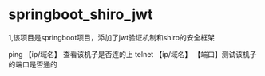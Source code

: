 # springboot_shiro_jwt
1,该项目是springboot项目，添加了jwt验证机制和shiro的安全框架

ping 【ip/域名】 查看该机子是否连的上
telnet 【ip/域名】 【端口】测试该机子的端口是否通的